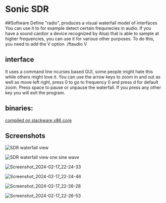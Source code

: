 # Sonic SDR
##Software Define "radio", produces a visual waterfall model of interfaces
You can use it to for example detect certain frequnecies in audio. If you have a sound card(or a device recognized by Alsa) that is able to sample at higher frequencies, you can use it for various other purposes. To do this, you need to add the V option ./ftaudio V <audio device> \[sample rate\] \[ft rate\] the arguments in brackets are optional. typically, your sound card samples at 44100 khz, divide that by two to get the maximum frequency possible.
more information if you call ./ftaudio -h

## interface
It uses a command line ncurses based GUI, some people might hate this while others might love it. You can use the arrow keys to zoom in and out as well as move left right, press 0 to go to frequency 0 and press d for default zoom.
Press space to pause or unpause the waterfall.
If you press any other key you will exit the program.

## binaries:
[compiled on slackware x86 core](x86_64_fft_program/ftaudio)

## Screenshots


![SDR waterfall view](https://github.com/radiopushka/SonicSDR/assets/48099825/13b13c51-e950-483c-b3a4-34357ef87fca)


![SDR waterfall view one sine wave](https://github.com/radiopushka/SonicSDR/assets/48099825/e8c665d4-17b4-49ee-b15c-ad7f0e2d98a0)

![Screenshot_2024-02-17_22-24-33](https://github.com/radiopushka/SonicSDR/assets/48099825/59c01d54-8c32-4e0c-ad53-6b657d3f0a06)

![Screenshot_2024-02-17_22-24-46](https://github.com/radiopushka/SonicSDR/assets/48099825/4aeb45fe-4c1c-4c78-8768-3830ce30d9c5)

![Screenshot_2024-02-17_22-26-28](https://github.com/radiopushka/SonicSDR/assets/48099825/e67e7a48-e0f0-44fb-9696-d8b6353181da)

![Screenshot_2024-02-17_22-26-53](https://github.com/radiopushka/SonicSDR/assets/48099825/c2d52350-b582-43ec-a7fc-fd978c3089fc)
